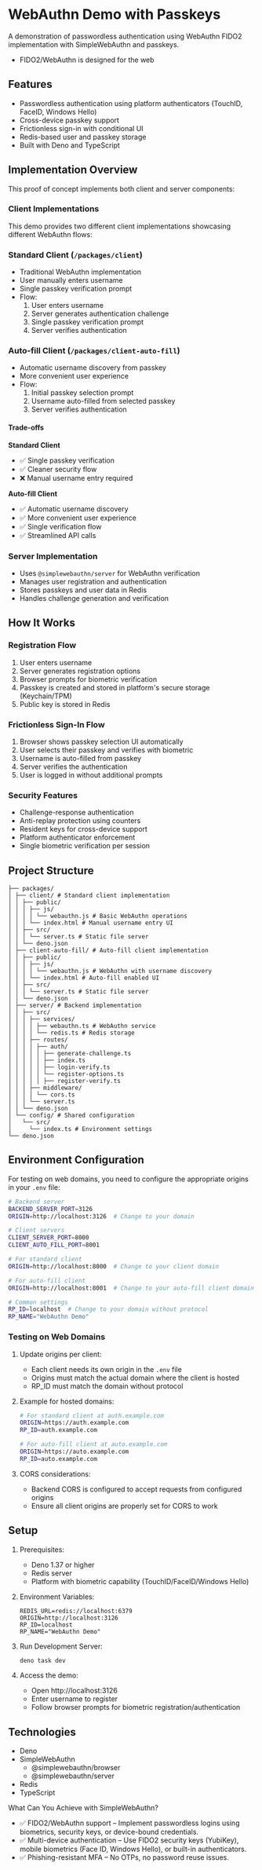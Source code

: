 # WebAuthn Demo with Passkeys

A demonstration of passwordless authentication using WebAuthn FIDO2
implementation with SimpleWebAuthn and passkeys.

- FIDO2/WebAuthn is designed for the web

## Features

- Passwordless authentication using platform authenticators (TouchID, FaceID,
  Windows Hello)
- Cross-device passkey support
- Frictionless sign-in with conditional UI
- Redis-based user and passkey storage
- Built with Deno and TypeScript

## Implementation Overview

This proof of concept implements both client and server components:

### Client Implementations

This demo provides two different client implementations showcasing different
WebAuthn flows:

### Standard Client (`/packages/client`)

- Traditional WebAuthn implementation
- User manually enters username
- Single passkey verification prompt
- Flow:
  1. User enters username
  2. Server generates authentication challenge
  3. Single passkey verification prompt
  4. Server verifies authentication

### Auto-fill Client (`/packages/client-auto-fill`)

- Automatic username discovery from passkey
- More convenient user experience
- Flow:
  1. Initial passkey selection prompt
  2. Username auto-filled from selected passkey
  3. Server verifies authentication

#### Trade-offs

**Standard Client**

- ✅ Single passkey verification
- ✅ Cleaner security flow
- ❌ Manual username entry required

**Auto-fill Client**

- ✅ Automatic username discovery
- ✅ More convenient user experience
- ✅ Single verification flow
- ✅ Streamlined API calls

### Server Implementation

- Uses `@simplewebauthn/server` for WebAuthn verification
- Manages user registration and authentication
- Stores passkeys and user data in Redis
- Handles challenge generation and verification

## How It Works

### Registration Flow

1. User enters username
2. Server generates registration options
3. Browser prompts for biometric verification
4. Passkey is created and stored in platform's secure storage (Keychain/TPM)
5. Public key is stored in Redis

### Frictionless Sign-In Flow

1. Browser shows passkey selection UI automatically
2. User selects their passkey and verifies with biometric
3. Username is auto-filled from passkey
4. Server verifies the authentication
5. User is logged in without additional prompts

### Security Features

- Challenge-response authentication
- Anti-replay protection using counters
- Resident keys for cross-device support
- Platform authenticator enforcement
- Single biometric verification per session

## Project Structure

```
├── packages/
│ ├── client/ # Standard client implementation
│ │ ├── public/
│ │ │ ├── js/
│ │ │ │ └── webauthn.js # Basic WebAuthn operations
│ │ │ └── index.html # Manual username entry UI
│ │ ├── src/
│ │ │ └── server.ts # Static file server
│ │ └── deno.json
│ ├── client-auto-fill/ # Auto-fill client implementation
│ │ ├── public/
│ │ │ ├── js/
│ │ │ │ └── webauthn.js # WebAuthn with username discovery
│ │ │ └── index.html # Auto-fill enabled UI
│ │ ├── src/
│ │ │ └── server.ts # Static file server
│ │ └── deno.json
│ ├── server/ # Backend implementation
│ │ ├── src/
│ │ │ ├── services/
│ │ │ │ ├── webauthn.ts # WebAuthn service
│ │ │ │ └── redis.ts # Redis storage
│ │ │ ├── routes/
│ │ │ │ ├── auth/
│ │ │ │ │ ├── generate-challenge.ts
│ │ │ │ │ ├── index.ts
│ │ │ │ │ ├── login-verify.ts
│ │ │ │ │ └── register-options.ts
│ │ │ │ │ ├── register-verify.ts
│ │ │ ├── middleware/
│ │ │ │ └── cors.ts
│ │ │ └── server.ts
│ │ └── deno.json
│ └── config/ # Shared configuration
│   └── src/
│     └── index.ts # Environment settings
└── deno.json
```

## Environment Configuration

For testing on web domains, you need to configure the appropriate origins in
your `.env` file:

```bash
# Backend server
BACKEND_SERVER_PORT=3126
ORIGIN=http://localhost:3126  # Change to your domain

# Client servers
CLIENT_SERVER_PORT=8000
CLIENT_AUTO_FILL_PORT=8001

# For standard client
ORIGIN=http://localhost:8000  # Change to your client domain

# For auto-fill client
ORIGIN=http://localhost:8001  # Change to your auto-fill client domain

# Common settings
RP_ID=localhost  # Change to your domain without protocol
RP_NAME="WebAuthn Demo"
```

### Testing on Web Domains

1. Update origins per client:
   - Each client needs its own origin in the `.env` file
   - Origins must match the actual domain where the client is hosted
   - RP_ID must match the domain without protocol

2. Example for hosted domains:
   ```bash
   # For standard client at auth.example.com
   ORIGIN=https://auth.example.com
   RP_ID=auth.example.com

   # For auto-fill client at auto.example.com
   ORIGIN=https://auto.example.com
   RP_ID=auto.example.com
   ```

3. CORS considerations:
   - Backend CORS is configured to accept requests from configured origins
   - Ensure all client origins are properly set for CORS to work

## Setup

1. Prerequisites:
   - Deno 1.37 or higher
   - Redis server
   - Platform with biometric capability (TouchID/FaceID/Windows Hello)

2. Environment Variables:
   ```
   REDIS_URL=redis://localhost:6379
   ORIGIN=http://localhost:3126
   RP_ID=localhost
   RP_NAME="WebAuthn Demo"
   ```

3. Run Development Server:
   ```bash
   deno task dev
   ```

4. Access the demo:
   - Open http://localhost:3126
   - Enter username to register
   - Follow browser prompts for biometric registration/authentication

## Technologies

- Deno
- SimpleWebAuthn
  - @simplewebauthn/browser
  - @simplewebauthn/server
- Redis
- TypeScript

What Can You Achieve with SimpleWebAuthn?

- ✅ FIDO2/WebAuthn support – Implement passwordless logins using biometrics,
  security keys, or device-bound credentials.
- ✅ Multi-device authentication – Use FIDO2 security keys (YubiKey), mobile
  biometrics (Face ID, Windows Hello), or built-in authenticators.
- ✅ Phishing-resistant MFA – No OTPs, no password reuse issues.
